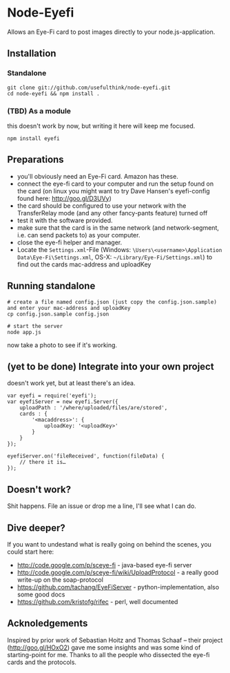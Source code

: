 # Node-Eyefi

Allows an Eye-Fi card to post images directly to your node.js-application.

## Installation

### Standalone

    git clone git://github.com/usefulthink/node-eyefi.git
    cd node-eyefi && npm install .

### (TBD) As a module

this doesn't work by now, but writing it here will keep me focused.

    npm install eyefi

## Preparations

 - you'll obviously need an Eye-Fi card. Amazon has these.
 - connect the eye-fi card to your computer and run the setup found on the card
   (on linux you might want to try Dave Hansen's eyefi-config found here:
   http://goo.gl/D3UVy)
 - the card should be configured to use your network with the TransferRelay
   mode (and any other fancy-pants feature) turned off
 - test it with the software provided.
 - make sure that the card is in the same network (and network-segment, i.e.
   can send packets to) as your computer.
 - close the eye-fi helper and manager.
 - Locate the `Settings.xml`-File (Windows: `\Users\<username>\Application Data\Eye-Fi\Settings.xml`,
   OS-X: `~/Library/Eye-Fi/Settings.xml`) to find out the cards mac-address and
   uploadKey


## Running standalone

    # create a file named config.json (just copy the config.json.sample) and enter your mac-address and uploadKey
    cp config.json.sample config.json
    
    # start the server
    node app.js
    
now take a photo to see if it's working.

## (yet to be done) Integrate into your own project

doesn't work yet, but at least there's an idea.

    var eyefi = require('eyefi');
    var eyefiServer = new eyefi.Server({
        uploadPath : '/where/uploaded/files/are/stored',
        cards : {
            '<macaddress>': {
                uploadKey: '<uploadKey>'
            }
        }
    });
    
    eyefiServer.on('fileReceived', function(fileData) {
        // there it is…
    });


## Doesn't work?

Shit happens. File an issue or drop me a line, I'll see what I can do.


## Dive deeper?

If you want to undestand what is really going on behind the scenes, you could
start here:

 - http://code.google.com/p/sceye-fi - java-based eye-fi server
 - http://code.google.com/p/sceye-fi/wiki/UploadProtocol - a really good write-up on the soap-protocol
 - https://github.com/tachang/EyeFiServer - python-implementation, also some good docs
 - https://github.com/kristofg/rifec - perl, well documented


## Acknoledgements

Inspired by prior work of Sebastian Hoitz and Thomas Schaaf – their project
(http://goo.gl/HOxO2) gave me some insights and was some kind of starting-point
for me.
Thanks to all the people who dissected the eye-fi cards and the protocols.

